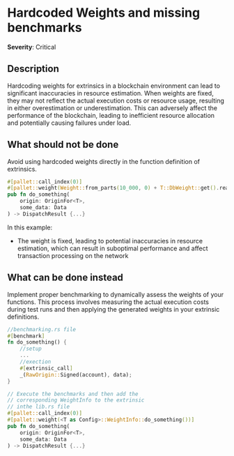 # Hardcoded Weights and missing benchmarks

**Severity**: Critical

## Description

Hardcoding weights for extrinsics in a blockchain environment can lead to significant inaccuracies in resource
estimation. When weights are fixed, they may not reflect the actual execution costs or resource usage, resulting in
either overestimation or underestimation. This can adversely affect the performance of the blockchain, leading to
inefficient resource allocation and potentially causing failures under load.

## What should not be done

Avoid using hardcoded weights directly in the function definition of extrinsics.

```rust
#[pallet::call_index(0)]
#[pallet::weight(Weight::from_parts(10_000, 0) + T::DbWeight::get().reads_writes(1, 1))]
pub fn do_something(
    origin: OriginFor<T>,
    some_data: Data
) -> DispatchResult {...}
```

In this example:

- The weight is fixed, leading to potential inaccuracies in resource estimation, which can result in suboptimal
  performance and affect transaction processing on the network

## What can be done instead

Implement proper benchmarking to dynamically assess the weights of your functions. This process involves measuring the
actual execution costs during test runs and then applying the generated weights in your extrinsic definitions.

```rust
//benchmarking.rs file
#[benchmark]
fn do_something() {
    //setup
    ...
    //exection
	#[extrinsic_call]
	_(RawOrigin::Signed(account), data);
}

// Execute the benchmarks and then add the
// corresponding WeightInfo to the extrinsic
// inthe lib.rs file
#[pallet::call_index(0)]
#[pallet::weight(<T as Config>::WeightInfo::do_something())]
pub fn do_something(
    origin: OriginFor<T>,
    some_data: Data
) -> DispatchResult {...}
```
